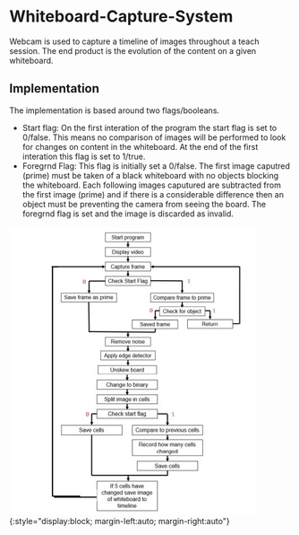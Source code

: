 # Whiteboard-Capture-System
Webcam is used to capture a timeline of images throughout a teach session. The end product is the evolution of the content on a given whiteboard.

## Implementation
The implementation is based around two flags/booleans. 
- Start flag: On the first interation of the program the start flag is set to 0/false. This means no comparison of images will be performed to look for changes on content in the whiteboard. At the end of the first interation this flag is set to 1/true.
- Foregrnd Flag: This flag is initially set a 0/false. The first image caputred (prime) must be taken of a black whiteboard with no objects blocking the whiteboard. Each following images caputured are subtracted from the first image (prime) and if there is a considerable difference then an object must be preventing the camera from seeing the board. The foregrnd flag is set and the image is discarded as invalid.

![Flowchart](flowchart.JPG){:style="display:block; margin-left:auto; margin-right:auto"}
